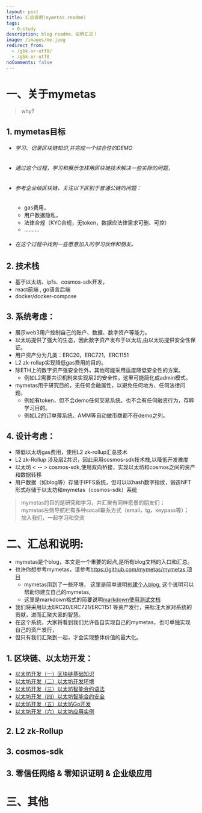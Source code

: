 ```yaml
---
layout: post
title: 汇总说明(mymetas.readme)
tags:
  - 0-study
description: blog readme，说明汇总！
image: /images/me.jpeg
redirect_from:
  - /gbk-or-utf8/
  - /gbk-or-utf8
noComments: false
---
```


# 一、关于mymetas
> why?
## 1. mymetas目标
  - ###### 学习、记录区块链知识,并完成一个综合性的DEMO
  - ###### 通过这个过程，学习和展示怎样用区块链技术解决一些实际的问题，
  - ###### 参考企业级区块链，关注以下区别于普通公链的问题：
    + gas费用，
    + 用户数据隐私，
    + 法律合规（KYC合规，无token，数据应法律需求可删、可控）
    + ..........
  - ###### 在这个过程中找到一些愿意加入的学习伙伴和朋友。
## 2. 技术栈
  - 基于以太坊、ipfs、cosmos-sdk开发，
  - react前端 , go语言后端
  - docker/docker-compose
## 3. 系统考虑：
  - 展示web3用户控制自己的账户、数据、数字资产等能力。
  - 以太坊提供了强大的生态，因此数字资产发布于以太坊,由以太坊提供安全性保证。
  - 用户资产分为几类：ERC20，ERC721，ERC1151 
  - L2 zk-rollup实现降低gas费用的目的。
  - 除ETH上的数字资产强安全性外，其他可能采用适度降低安全性的方案。
    * 例如L2需要共识机制来实现层2的安全性，这里可能简化成admin模式。
  - mymetas用于研究目的，无任何金融属性，以避免任何地方、任何法律问题。
    * 例如有token，但不会demo任何交易系统。也不会有任何融资行为，存粹学习目的。
    * 例如L2的订单薄系统、AMM等自动做市商都不在demo之列。
## 4. 设计考虑：
  - 降低以太坊gas费用，使用L2 zk-rollup汇总技术
  - L2 zk-Rollup 涉及层2共识，因此采用cosmos-sdk技术栈,以降低开发难度
  - 以太坊 < -- > cosmos-sdk,使用双向桥接，实现以太坊和cosmos之间的资产和数据转移
  - 用户数据（如blog等）存储于IPFS系统，但可以以hash数字指纹，锻造NFT形式存储于以太坊和mymetas（cosmos-sdk）系统
> mymetas的目的是研究和学习，并汇聚有同样愿景的朋友们；    
> mymetas左侧导航栏有多种socail联系方式（email，tg，keypass等）；    
> 加入我们，一起学习和交流

# 二、汇总和说明:
* mymetas是个blog，本文是一个重要的起点,是所有blog文档的入口和汇总。
* 也许你想参考mymetas，请参考[https://github.com/mymetas/mymetas 项目](https://github.com/mymetas/mymetas)     
  - mymetas用到了一些环境， 这里是简单说明[创建个人blog](/posts/2022-02-10-1-create_blog_init), 这个说明可以帮助你建立自己的mymetas, 
  - 这里是markdown格式的简要说明[markdown使用测试文档](/posts/2022-02-11-1-markdown_use)
* 我们将采用以太ERC20/ERC721/ERC1151 等资产发行，来标注大家对系统的贡献，进而汇聚大家的智慧。
* 在这个系统，大家将看到我们允许各自实现自己的mymetas，也可单独实现自己的资产发行，
* 但只有我们汇聚到一起，才会实现整体价值的最大化。
## 1. 区块链、以太坊开发：
- [以太坊开发（一）区块链基础知识](/posts/2022-02-14-1-eth_learn_1_blockchain/)
- [以太坊开发（二）以太坊开发环境](/posts/2022-02-15-1-eth_learn_2_eth_dev_env)
- [以太坊开发（三）以太坊智能合约语法](/posts/2022-02-16-1-eth_learn_3_eth_smart_contract)
- [以太坊开发（四）以太坊智能合约安全](/posts/2022-02-17-1-eth_learn_4_eth_smart_contract_security)
- [以太坊开发（五）以太坊Go开发](/posts/2022-02-18-1-eth_learn_5_eth_go_dev)
- [以太坊开发（六）以太坊应用实例](/posts/2022-02-19-1-eth_learn_6_eth_product)

## 2. L2 zk-Rollup
## 3. cosmos-sdk
## 3. 零信任网络 & 零知识证明 & 企业级应用

# 三、其他